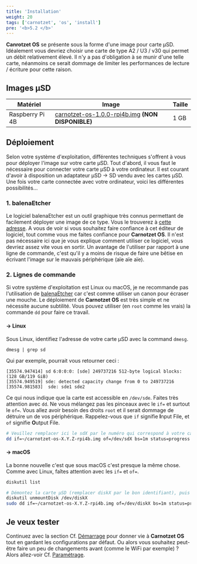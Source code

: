 ```yaml
---
title: 'Installation'
weight: 20
tags: ['carnotzet', 'os', 'install']
pre: '<b>5.2 </b>'
---
```


**Canrotzet OS** se présente sous la forme d'une image pour carte µSD.
Idéalement vous devriez choisir une carte de type A2 / U3 / v30 qui permet un
débit relativement élevé. Il n'y a pas d'obligation à se munir d'une telle
carte, néanmoins ce serait dommage de limiter les performances de lecture /
écriture pour cette raison.

## Images µSD

| Matériel        | Image                                                                                                                   | Taille |
| --------------- | ----------------------------------------------------------------------------------------------------------------------- | ------ |
| Raspberry Pi 4B | [carnotzet-os-1.0.0-rpi4b.img](https://carnotzet.xcraft.js/downloads/carnotzet-os-1.0.0-rpi4b.img) **(NON DISPONIBLE)** | 1 GB   |

## Déploiement

Selon votre système d'exploitation, différentes techniques s'offrent à vous pour
déployer l'image sur votre carte µSD. Tout d'abord, il vous faut le nécessaire
pour connecter votre carte µSD à votre ordinateur. Il est courant d'avoir à
disposition un adaptateur µSD → SD vendu avec les cartes µSD. Une fois votre
carte connectée avec votre ordinateur, voici les différentes possibilités...

### 1. balenaEtcher

Le logiciel balenaEtcher est un outil graphique très connus permettant de
facilement déployer une image de ce type. Vous le trouverez à [cette
adresse][balenaEtcher]. A vous de voir si vous souhaitez faire confiance à cet
éditeur de logiciel, tout comme vous me faites confiance pour **Carnotzet OS**.
Il n'est pas nécessaire ici que je vous explique comment utiliser ce logiciel,
vous devriez assez vite vous en sortir. Un avantage de l'utiliser par rapport à
une ligne de commande, c'est qu'il y a moins de risque de faire une bêtise en
écrivant l'image sur le mauvais périphérique (aïe aïe aïe).

### 2. Lignes de commande

Si votre système d'exploitation est Linux ou macOS, je ne recommande pas
l'utilisation de [balenaEtcher][balenaEtcher] car c'est comme utiliser un canon
pour écraser une mouche. Le déploiement de **Carnotzet OS** est très simple et
ne nécessite aucune subtilité. Vous pouvez utiliser (en `root` comme les vrais)
la commande `dd` pour faire ce travail.

#### → Linux

Sous Linux, identifiez l'adresse de votre carte µSD avec la command `dmesg`.

```
dmesg | grep sd
```

Qui par exemple, pourrait vous retourner ceci :

```
[35574.947414] sd 6:0:0:0: [sde] 249737216 512-byte logical blocks: (128 GB/119 GiB)
[35574.949519] sde: detected capacity change from 0 to 249737216
[35574.981583]  sde: sde1 sde2
```

Ce qui nous indique que la carte est accessible en `/dev/sde`. Faites très
attention avec `dd`. Ne vous mélangez pas les pinceaux avec le `if=` et surtout
le `of=`. Vous allez avoir besoin des droits `root` et il serait dommage de
détruire un de vos périphérique. Rappelez-vous que `if` signifie **I**nput File,
et `of` signifie **O**utput File.

```sh
# Veuillez remplacer ici le sdX par le numéro qui correspond à votre carte
dd if=~/carnotzet-os-X.Y.Z-rpi4b.img of=/dev/sdX bs=1m status=progress
```

#### → macOS

La bonne nouvelle c'est que sous macOS c'est presque la même chose. Comme avec
Linux, faîtes attention avec les `if=` et `of=`.

```sh
diskutil list

# Démontez la carte µSD (remplacer diskX par le bon identifiant), puis flashez
diskutil unmountDisk /dev/diskX
sudo dd if=~/carnotzet-os-X.Y.Z-rpi4b.img of=/dev/diskX bs=1m status=progress
```

## Je veux tester

Continuez avec la section Cf. [Démarrage](/carnotzet/03.bootstrap) pour donner
vie à **Carnotzet OS** tout en gardant les configurations par défaut. Ou alors
vous souhaitez peut-être faire un peu de changements avant (comme le WiFi par
exemple) ? Alors allez-voir Cf. [Paramétrage](/carnotzet/03.settings.md).

[balenaEtcher]: https://etcher.balena.io/
